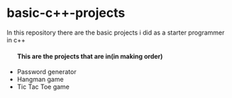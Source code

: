 # basic-c++-projects
In this repository there are the basic projects i did as a starter programmer in c++


<ul>
<h4>This are the projects that are in(in making order)</h4>
<li>Password generator</li>
<li>Hangman game</li>
<li>Tic Tac Toe game</li>
</ul>

